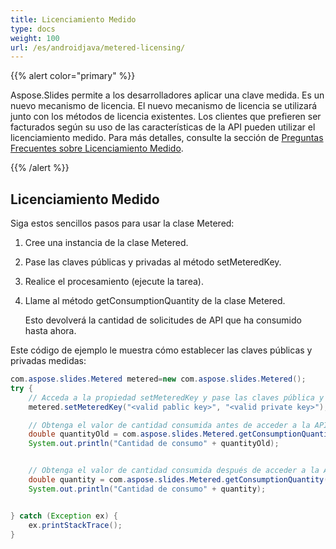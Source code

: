 ```yaml
---
title: Licenciamiento Medido
type: docs
weight: 100
url: /es/androidjava/metered-licensing/
---
```


{{% alert color="primary" %}} 

Aspose.Slides permite a los desarrolladores aplicar una clave medida. Es un nuevo mecanismo de licencia. El nuevo mecanismo de licencia se utilizará junto con los métodos de licencia existentes. Los clientes que prefieren ser facturados según su uso de las características de la API pueden utilizar el licenciamiento medido. Para más detalles, consulte la sección de [Preguntas Frecuentes sobre Licenciamiento Medido](https://purchase.aspose.com/faqs/licensing/metered).

{{% /alert %}} 
## **Licenciamiento Medido**
Siga estos sencillos pasos para usar la clase Metered:

1. Cree una instancia de la clase Metered.

1. Pase las claves públicas y privadas al método setMeteredKey.

1. Realice el procesamiento (ejecute la tarea).

1. Llame al método getConsumptionQuantity de la clase Metered.

   Esto devolverá la cantidad de solicitudes de API que ha consumido hasta ahora.

Este código de ejemplo le muestra cómo establecer las claves públicas y privadas medidas:

```java
com.aspose.slides.Metered metered=new com.aspose.slides.Metered();
try {
    // Acceda a la propiedad setMeteredKey y pase las claves pública y privada como parámetros
    metered.setMeteredKey("<valid pablic key>", "<valid private key>");

    // Obtenga el valor de cantidad consumida antes de acceder a la API
    double quantityOld = com.aspose.slides.Metered.getConsumptionQuantity();
    System.out.println("Cantidad de consumo" + quantityOld);


    // Obtenga el valor de cantidad consumida después de acceder a la API
    double quantity = com.aspose.slides.Metered.getConsumptionQuantity();
    System.out.println("Cantidad de consumo" + quantity);


} catch (Exception ex) {
    ex.printStackTrace();
}
```